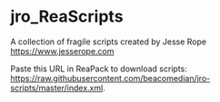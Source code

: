 # jro_ReaScripts

A collection of fragile scripts created by Jesse Rope
https://www.jesserope.com

Paste this URL in ReaPack to download scripts:
https://raw.githubusercontent.com/beacomedian/jro-scripts/master/index.xml.